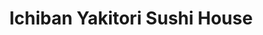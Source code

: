 ---
layout: place
title: "Ichiban Yakitori Sushi House"
permalink: /massachusetts/boston/ichiban-yakitori-sushi-house.html
stateAbbr: MA
stateName: Massachusetts
cityName: Boston
place_id: ChIJoeSvGRp644kRvftBz8KnUzQ
photos:
  - name: >-
      places/ChIJoeSvGRp644kRvftBz8KnUzQ/photos/AeeoHcKagLceedCJUFH8fI8MfkilLGqPfSrYCnp6U-XTSh7JQ0o6wBwY2vuS985l1eXhu13vY1DraVQNbszqo0ag-JtKHw4yP7J0ynQsekuWvkjyqRkoc0cw7_E3jIaFdmwYtBqOPAeuwDa_NkcCqqaVP_cc0lslG_6CiRzxVtNHUrCN1jDmhIQaWffmncbn1TMNThzAOJXMVcCH40XWVAoPxtcqg1PhqflqdTbvSedOQah2oUqaziJQWreyVLQxiN9SQUc3LPEULxxM0xJqAwKdhs-ca1AR0uc2KTo0I78XGH2Ksg
    widthPx: 2048
    heightPx: 1366
    authorAttributions:
      - displayName: Ichiban Yakitori Sushi House
        uri: https://maps.google.com/maps/contrib/117108263363078031529
        photoUri: >-
          https://lh3.googleusercontent.com/a-/ALV-UjV1jpRRr6_7CJ5ue3I0DBbRZBJ_LlOWRtne_lEj7iV2HPUcoEg=s100-p-k-no-mo
    flagContentUri: >-
      https://www.google.com/local/imagery/report/?cb_client=maps_api_places.places_api&image_key=!1e10!2sAF1QipMMgtsPbUX52xqp-_VItLPu6ASP2zloVjlCjiNv&hl=en-US
    googleMapsUri: >-
      https://www.google.com/maps/place//data=!3m4!1e2!3m2!1sAF1QipMMgtsPbUX52xqp-_VItLPu6ASP2zloVjlCjiNv!2e10!4m2!3m1!1s0x89e37a1a19afe4a1:0x3453a7c2cf41fbbd
  - name: >-
      places/ChIJoeSvGRp644kRvftBz8KnUzQ/photos/AeeoHcKJhbQgkxYnJtK3tUFSayqz5ZQKTf6sH663NW8fA-FzRWMO1S5D5rN2cxzg87OGyTl7NsANEwuiRIf4lASj9xwOu8u8P3z_zKcpjK2GpAHgiM8UWfo0Wf1ox8AthLlZc0ljRlY7iG3BoWMQZv91MWyQZezfFZ6D3a4kuRkQSz2oV5aHjxpwp_H2hC5kq-ibrrrFGkEpSZWO_fV7sQcNGR1nOj5FYLtuCcHCvvvDJoygQjGWT9PTDfzlh3HbmGXbuypCfXKZc04rM8WkYc4FBmULU3T98mlJO-vjGbrWfQh1BCQ1I4o8oHIp9qzLljBWYN1jxLVwU9Em-6NwJUIHYQawQX5LTq0--qzyFTYZqfWpDKThpmFs6uxRcFI2mzG_9F_Nov0Iv8fQtL2np4AcRbiz1-o8_P4E7CZ_NhjOO4oygN74
    widthPx: 1600
    heightPx: 1600
    authorAttributions:
      - displayName: Piqui Nay
        uri: https://maps.google.com/maps/contrib/106710807787824271545
        photoUri: >-
          https://lh3.googleusercontent.com/a-/ALV-UjXfj_T2PhwVsvXNlnJLbXhOfcf0RpzVoCq24GIpZm4XOHqc-RZdCA=s100-p-k-no-mo
    flagContentUri: >-
      https://www.google.com/local/imagery/report/?cb_client=maps_api_places.places_api&image_key=!1e10!2sCIHM0ogKEICAgID_maiRrwE&hl=en-US
    googleMapsUri: >-
      https://www.google.com/maps/place//data=!3m4!1e2!3m2!1sCIHM0ogKEICAgID_maiRrwE!2e10!4m2!3m1!1s0x89e37a1a19afe4a1:0x3453a7c2cf41fbbd
  - name: >-
      places/ChIJoeSvGRp644kRvftBz8KnUzQ/photos/AeeoHcKckJDTmSz5Bc_dEEZjp5pJfjjABV0tB0kA349T7UtCZHXoJKcLI3AF-BNwpyFatJNcF95whPOTA5domGBWOkUnFea5LScHatY088hvjNoX-jeEFNnMY6JcO-cpnSEBW_niSW6Q2q1oJF1eCTGsWzly3Kz1Tr-_BoP99rl52bkCp1gWmxOl31q08J46CXANpBsS_H-Nf9dUnCMwIh9E9hU9K6nznJ_m3YhFM7N4Esiuig_8lnAMOIaVcu8onh80zPUJPodzI3_hTF6urpb6rDP5QyFzEoA0BH43fOxskd-qSgDZ-iYK1HaCZMtTgA9NLQF1TLAaXG1eGPdfzCLUac2doxqUqRcmscCRmpqvIzVHhcmoEDyQU58Vbmtrr4ORwcAK0dILinCyDun67AkdWvdh2Bx7YK9cZunqTrVMBW30AkWK
    widthPx: 4032
    heightPx: 3024
    authorAttributions:
      - displayName: Mike Gao (InceptedNoggin)
        uri: https://maps.google.com/maps/contrib/115708999401830418801
        photoUri: >-
          https://lh3.googleusercontent.com/a-/ALV-UjU-v_WEy6SHJXT16E7OxJYkzCGcFJ0TOF4cWCGQQBkpTtWTa0vf=s100-p-k-no-mo
    flagContentUri: >-
      https://www.google.com/local/imagery/report/?cb_client=maps_api_places.places_api&image_key=!1e10!2sCIHM0ogKEICAgMDI0_D29wE&hl=en-US
    googleMapsUri: >-
      https://www.google.com/maps/place//data=!3m4!1e2!3m2!1sCIHM0ogKEICAgMDI0_D29wE!2e10!4m2!3m1!1s0x89e37a1a19afe4a1:0x3453a7c2cf41fbbd
  - name: >-
      places/ChIJoeSvGRp644kRvftBz8KnUzQ/photos/AeeoHcIS4Keu8agtnek1HSlh4pJ-lGnGMAZu1BygYSYLcvkerxqZFXdS33jyad_wL-rL5xiHDZTomFOHWSapS8LoPhP7c66JLdU2yJfqwFYIT3fNlsNTsV5e9bggoRyzWygYLTrBpEW4GtMM6HuPPrN1sO-x_5XFaKoiWiEMa0A330Dpc6epmMgU25IKV0-NFNKX32dmdeE6PtPczaPEUHU3YByYzl3LcXjk4DN0aSs0HVkERJcsdDGRmSspLpjBSRfnEehdnnXSpeo9hdH8OYJl7oxtiZ-nO2_vwJGfiHn40yFaj4XuDIrmKf4nrrhF4x1Icb0fH20hl_-uh3p4mmIQkghj5_QMbAYxlIeU9PIRbXYMiwVCzWxMdMOcZaKwMKgC8OwEwanFil-TwhG7c7o-k2iwUP46fr6moLaDx3V4Q6Q
    widthPx: 1762
    heightPx: 815
    authorAttributions:
      - displayName: Shreya Kaul
        uri: https://maps.google.com/maps/contrib/108948616727760184278
        photoUri: >-
          https://lh3.googleusercontent.com/a/ACg8ocIUzu1hR-dpPbX7Xfs0LTWNsYgcWobO89-w90YgLl4UG2efyQ=s100-p-k-no-mo
    flagContentUri: >-
      https://www.google.com/local/imagery/report/?cb_client=maps_api_places.places_api&image_key=!1e10!2sCIHM0ogKEICAgIDTi_WVSQ&hl=en-US
    googleMapsUri: >-
      https://www.google.com/maps/place//data=!3m4!1e2!3m2!1sCIHM0ogKEICAgIDTi_WVSQ!2e10!4m2!3m1!1s0x89e37a1a19afe4a1:0x3453a7c2cf41fbbd
  - name: >-
      places/ChIJoeSvGRp644kRvftBz8KnUzQ/photos/AeeoHcIrX986y14ZbvPJilApdGH4tj137Lq7SSbiQ7714ZRhp_L5Tie7gXqzmwdKTEBsZW0ePrXRwCHdQ8GQ_kbZWRiM1oeMUor5RrF8aQttZHnJEb_ZsAVSXqi7h61lHRNjwlRY5L0MVfRN3v9GmOWojjahMfaV3JbhlY2N3_fvSsGN-XFKaL7SCPzyIjrmci3abaeaR12Bx94D7qnoaA7PVabO9rDdQ-F8lLcei4Wb2uMCArPJK-e2-iV13Dx5bJeCj1_3c4UAkGmiTk6JLN7Z1tRk_cEjzRxQ9ORoSdKfQ1VGxtMagiKJeIXEAcdnD3pxd8cIf9JdRe33Ii6n2gQi-Jg2wWJiM6j_YCz_oMhujYSzis6NetUs1tPHOjFnihuhvnp7KEA5bVW_CbADMh9p7yw949lxuj1Vf5kMrm_q5OLySA
    widthPx: 3600
    heightPx: 4800
    authorAttributions:
      - displayName: Cami Tussie
        uri: https://maps.google.com/maps/contrib/116645047209386951117
        photoUri: >-
          https://lh3.googleusercontent.com/a/ACg8ocIOGXPJfQ3ia2lsTCArpyjIYB7s_X1eo7O7RmI1zBrRLDMXSg=s100-p-k-no-mo
    flagContentUri: >-
      https://www.google.com/local/imagery/report/?cb_client=maps_api_places.places_api&image_key=!1e10!2sCIHM0ogKEICAgMDI6tPHYQ&hl=en-US
    googleMapsUri: >-
      https://www.google.com/maps/place//data=!3m4!1e2!3m2!1sCIHM0ogKEICAgMDI6tPHYQ!2e10!4m2!3m1!1s0x89e37a1a19afe4a1:0x3453a7c2cf41fbbd
  - name: >-
      places/ChIJoeSvGRp644kRvftBz8KnUzQ/photos/AeeoHcI3_iK9kd1YAp6RmxAzAjEnUQJqG8C2HWRPzBOCNac4irs6gCOSXskw4d2X06X6qrfXSaMyNzwYWI1g7PUi-LAUkQF4F8uHGdXkOdHAloKz_GBf92w9aH9GXb-bCi0HsTZqv3oSSfTK2poXKF4ShnJzEyLR0oBJp1clL3r3hzgUk8RJh_6qJzXGNfMKrkFLhjM7vz9dLWsw9fo6b5yYq2kft6164TF4wZ1fpRIodiVo6JYy1imS7UQsny1JYRKbBW_XZzqNGqNLB2p2CEVuEkWnmL72Uqij2jrFh50Y0WWsfaYNMbGtco0VYM_bpli0M1iLIX5xOPk9o9VGVlx79fo6H60PGLjO6swuaLLtN629KSCLbGZiyN46La5UxunfHELoPmo477KoRoHX6hyzOzWBkQoQZneXA9bN5_kPb5Utgeo
    widthPx: 3472
    heightPx: 4624
    authorAttributions:
      - displayName: Kerrie D'Ercole
        uri: https://maps.google.com/maps/contrib/116483610097477626362
        photoUri: >-
          https://lh3.googleusercontent.com/a-/ALV-UjWPyHYeN6IxvGKdv_1UGu04dIJDdj3e6HaAP5xU3XjdcE0X_DU8oA=s100-p-k-no-mo
    flagContentUri: >-
      https://www.google.com/local/imagery/report/?cb_client=maps_api_places.places_api&image_key=!1e10!2sCIHM0ogKEICAgMDQspqz0QE&hl=en-US
    googleMapsUri: >-
      https://www.google.com/maps/place//data=!3m4!1e2!3m2!1sCIHM0ogKEICAgMDQspqz0QE!2e10!4m2!3m1!1s0x89e37a1a19afe4a1:0x3453a7c2cf41fbbd
  - name: >-
      places/ChIJoeSvGRp644kRvftBz8KnUzQ/photos/AeeoHcIzjfrK1soSIQn0SUVG5bBTMZdx_mJA1nWqdKwBuwMh07RTiBusPneHejx7OztnJ67ZonpXzZK4exUNl3SiC9_T5HGqGtVzdtO3NfghjtVkJuN9sk6mJQB5xai9ao9buPlrimymoSh6QYRmiSzgG--a6Ybq9VSVjM5nm_DA0dpr_yFWowBsIz7W8JD3dB-UPMF2lIHpk1omyEIknU-13FhTDvmxeG72vWegwizVKzI8p2IJFGIieUKvzUfzJYjqINf2cJDO7O90DsPbRd7rWDPVZSWhjJLMRAihqpRvoi8EvXMERkSbvTFCxdhkN1JYIgRS3r4CNTIYVRdQrqc9bCfEAfxpzXJfAtjT1QNV3O_kX3jW7Djvf9XGmb2hYGNOBJr-x-wr3dZ1eDNoBQ0mCaX1vvMljW5M3NwW1lejC6o
    widthPx: 4032
    heightPx: 3024
    authorAttributions:
      - displayName: David L.S
        uri: https://maps.google.com/maps/contrib/112914097069922052514
        photoUri: >-
          https://lh3.googleusercontent.com/a-/ALV-UjUDf6AakASbH7El4cRVG5LG8XV4h_oCCwILSvF63zeRFv3TF5LDxA=s100-p-k-no-mo
    flagContentUri: >-
      https://www.google.com/local/imagery/report/?cb_client=maps_api_places.places_api&image_key=!1e10!2sCIHM0ogKEICAgIC9z_vDbA&hl=en-US
    googleMapsUri: >-
      https://www.google.com/maps/place//data=!3m4!1e2!3m2!1sCIHM0ogKEICAgIC9z_vDbA!2e10!4m2!3m1!1s0x89e37a1a19afe4a1:0x3453a7c2cf41fbbd
  - name: >-
      places/ChIJoeSvGRp644kRvftBz8KnUzQ/photos/AeeoHcLJ2TXdSB8cwTmfQTbieLx_aXGgYmgsXUgQT7GtgJU_pdukWWnGmMZZeIB6-BvNEyLsG_hM8woTgXg_VVTq1SlvE4RGb2O9MAH3LRh7LJZumWqR6rCHUgBTpUz_aehYvAIev2kr20YJlzy1qNyMOn3CkL7QoJ2jZpekKwyE6xhob6xOFIvMgIkc_idnjUW0Kjdp5r9UMiNif52SlfeJqN4HbvLJUhA3bJtFl4SrrGNDgObwoyhf6Bm_t8zz3Hjh4yJwOgP1jtwLKUKMWhvB9lc9JZhywSuzn_KGrOlpkm7x6W0iQj37Jlf65i6gIUcSm9CO9zgR4dslw33GKwRTqcRv2Sp1XbH_LgxiS-sy69p2m13Nesx3dO472LP8dPBkg-g53VGQU4oamNyyrouJ0poOhSGY9BE11JAJ6aw1FFxBdJMk
    widthPx: 3000
    heightPx: 4000
    authorAttributions:
      - displayName: Alexander Shyshla
        uri: https://maps.google.com/maps/contrib/107387949310156571235
        photoUri: >-
          https://lh3.googleusercontent.com/a-/ALV-UjXiv4kcwPbhjnXZCWrY2eUgWlljoUcQ2YCp3RCVPmBZA7BH4j_p=s100-p-k-no-mo
    flagContentUri: >-
      https://www.google.com/local/imagery/report/?cb_client=maps_api_places.places_api&image_key=!1e10!2sCIHM0ogKEICAgIDV57P6vAE&hl=en-US
    googleMapsUri: >-
      https://www.google.com/maps/place//data=!3m4!1e2!3m2!1sCIHM0ogKEICAgIDV57P6vAE!2e10!4m2!3m1!1s0x89e37a1a19afe4a1:0x3453a7c2cf41fbbd
  - name: >-
      places/ChIJoeSvGRp644kRvftBz8KnUzQ/photos/AeeoHcK-TF7WnHC1gItAARZmN7rH8uVo5wT2_WkpftAsp4fN7RZ7-eU40EqjN7U2qqG-pjyOifvudMywrHwMovw_IUWulC6DTHEQoIyvfEmuAtmGgw_Ay-LovFB3CODeIMTKULMA2MRi-_yXYxlzgdaGbrwMJV4CH5EAH19N-U_Tukm3mQ7iRUKUjim5ip2t527hU7sOwPnz5pPBOlDYmS9wYuc_PQE-vbpV5BedbL2FVj1GQXEe-cBgAbHMNnD7QJMwqWyIFXa4E-vdB6YvFPAEiJFwcCk7vpqf-hYMIAqqSea22YXnaM7fLK1NK7_cajCVEFVUMOkjQBGFAspc5JJBe45KY3AhvOEikfduxvMDItDhcNqWm93OX7daXqUotkM8Y7RFISYnPpHmgeYWMGLqnSInUXMA-Dffnl40Ba5fhB7E8pNE
    widthPx: 4032
    heightPx: 3024
    authorAttributions:
      - displayName: Anne Chao
        uri: https://maps.google.com/maps/contrib/102833225820624644353
        photoUri: >-
          https://lh3.googleusercontent.com/a-/ALV-UjUqHhnVsIJXXPssWPnC9YvSJi3tgz4LPR8e8f5DnST2d0X-K054fw=s100-p-k-no-mo
    flagContentUri: >-
      https://www.google.com/local/imagery/report/?cb_client=maps_api_places.places_api&image_key=!1e10!2sCIHM0ogKEICAgIC224Kv1AE&hl=en-US
    googleMapsUri: >-
      https://www.google.com/maps/place//data=!3m4!1e2!3m2!1sCIHM0ogKEICAgIC224Kv1AE!2e10!4m2!3m1!1s0x89e37a1a19afe4a1:0x3453a7c2cf41fbbd
  - name: >-
      places/ChIJoeSvGRp644kRvftBz8KnUzQ/photos/AeeoHcKiYUXJmawuELLE7G0w8nueYZDTuhT-NWikfxyy4asBc53lJw7JZ6wsQRBw6xkeUxtwkI1yud3jDKr5ITFhJxeyvNDhyvEboHogeZ8w9scrJtYInt7FVcmUQvfHDVucWaUINDLQdveH7shYCxyZpjXXWyqhqLBuDeFE9-NHmhNE9kOEaJj7-fb5mAv3BtbHKsloesUNNMheKxYglUTCztLcPojKktpv1fzH4wsi2zXY5uoH6HwUhsvL1wuZZ_nOnE_I-DVVXwbS5FqgJGvHgV2YIbrdXY8KPFDVWtFISOnKER-zbMSvcsi7sblMxGyiqoiFL8fbSaiLO_klphnQwwJU46jtD8dGNx5IKmIg55iXaU2yfRv5N3YEi8WqETQx7djNn8sB0BpiYVXIFhD_PtqelS4LO5gTBlMx-eHPG7U
    widthPx: 3024
    heightPx: 4032
    authorAttributions:
      - displayName: Eve G
        uri: https://maps.google.com/maps/contrib/113047508910751632867
        photoUri: >-
          https://lh3.googleusercontent.com/a/ACg8ocIMOD2v6l8ef_Dn3b7RaptXsCIq2VsWD7ya_ARMu1Tzp1AvSQ=s100-p-k-no-mo
    flagContentUri: >-
      https://www.google.com/local/imagery/report/?cb_client=maps_api_places.places_api&image_key=!1e10!2sCIHM0ogKEICAgIDhlpnEVQ&hl=en-US
    googleMapsUri: >-
      https://www.google.com/maps/place//data=!3m4!1e2!3m2!1sCIHM0ogKEICAgIDhlpnEVQ!2e10!4m2!3m1!1s0x89e37a1a19afe4a1:0x3453a7c2cf41fbbd
address: 14 Westland Ave, Boston, MA 02115, USA
street: 14 Westland Ave
city: Boston
state: MA
zip: '02115'
country: USA
neighborhood: Fenway–Kenmore
latitude: '42.343297'
longitude: '-71.086727'
accessibility_options:
  wheelchairAccessibleEntrance: true
  wheelchairAccessibleRestroom: true
  wheelchairAccessibleSeating: true
business_status: OPERATIONAL
name: Ichiban Yakitori Sushi House
google_maps_links:
  directionsUri: >-
    https://www.google.com/maps/dir//''/data=!4m7!4m6!1m1!4e2!1m2!1m1!1s0x89e37a1a19afe4a1:0x3453a7c2cf41fbbd!3e0
  placeUri: https://maps.google.com/?cid=3770541768181939133
  writeAReviewUri: >-
    https://www.google.com/maps/place//data=!4m3!3m2!1s0x89e37a1a19afe4a1:0x3453a7c2cf41fbbd!12e1
  reviewsUri: >-
    https://www.google.com/maps/place//data=!4m4!3m3!1s0x89e37a1a19afe4a1:0x3453a7c2cf41fbbd!9m1!1b1
  photosUri: >-
    https://www.google.com/maps/place//data=!4m3!3m2!1s0x89e37a1a19afe4a1:0x3453a7c2cf41fbbd!10e5
primary_type: Japanese Restaurant
opening_hours:
  regular: null
  current: null
secondary_opening_hours:
  regular:
    weekdayDescriptions: null
    type: null
  current:
    weekdayDescriptions: null
    type: null
phone: null
price_level: null
price_range: null
rating: null
rating_count: 0
website: null
description: null
reviews: null
parking_options: null
payment_options: null
allow_dogs: null
curbside_pickup: null
delivery: null
dine_in: null
good_for_children: null
good_for_groups: null
good_for_sports: null
live_music: null
menu_for_children: null
outdoor_seating: null
reservable: null
restroom: null
serves_beer: null
serves_breakfast: null
serves_brunch: null
serves_cocktails: null
serves_coffee: null
serves_dinner: null
serves_dessert: null
serves_lunch: null
serves_vegetarian_food: null
serves_wine: null
takeout: null

---